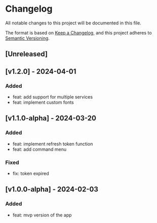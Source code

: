 # Changelog

All notable changes to this project will be documented in this file.

The format is based on [Keep a Changelog](https://keepachangelog.com/en/1.0.0/),
and this project adheres to [Semantic Versioning](https://semver.org/spec/v2.0.0.html).

## [Unreleased]


## [v1.2.0] - 2024-04-01

### Added

- feat: add support for multiple services
- feat: implement custom fonts

## [v1.1.0-alpha] - 2024-03-20

### Added

- feat: implement refresh token function
- feat: add command menu

### Fixed

- fix: token expired

## [v1.0.0-alpha] - 2024-02-03

### Added

- feat: mvp version of the app